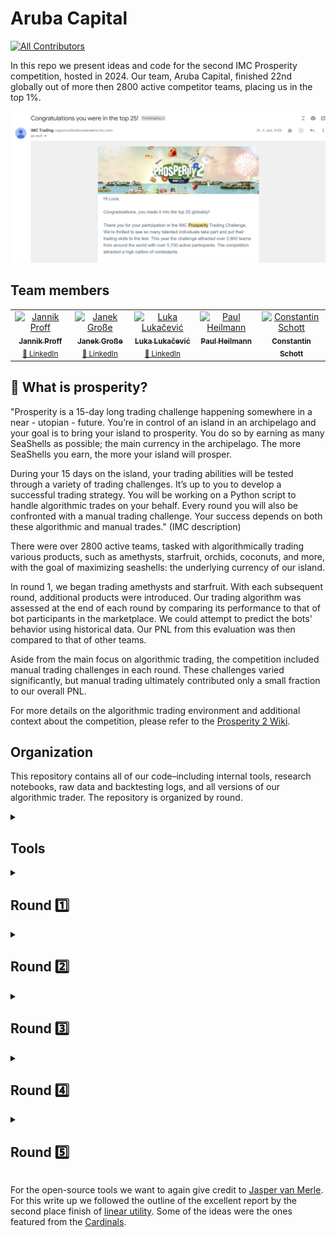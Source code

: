# Aruba Capital
<!-- ALL-CONTRIBUTORS-BADGE:START - Do not remove or modify this section -->
[![All Contributors](https://img.shields.io/badge/all_contributors-5-orange.svg?style=flat-square)](#contributors-)
<!-- ALL-CONTRIBUTORS-BADGE:END -->


In this repo we present ideas and code for the second IMC Prosperity competition, hosted in 2024. Our team, Aruba Capital, finished 22nd globally out of more then 2800 active competitor teams, placing us in the top 1%.

![Confirmation](https://github.com/Luka-R-Lukacevic/prosperity2/blob/main/Images/Confirmation%20IMC.jpeg)

## Team members

<!-- ALL-CONTRIBUTORS-LIST:START - Do not remove or modify this section -->
<!-- prettier-ignore-start -->
<!-- markdownlint-disable -->
<table>
  <tbody>
    <tr>
      <td align="center" valign="top" width="14.28%">
        <a href="https://github.com/jaJann312">
          <img src="https://avatars.githubusercontent.com/u/49684458?v=4" width="100px;" alt="Jannik Proff"/>
          <br /><sub><b>Jannik Proff</b></sub></a>
        <br /><sub><a href="https://www.linkedin.com/in/jproff/" title="LinkedIn">🔗 LinkedIn</a></sub>
      </td>
      <td align="center" valign="top" width="14.28%">
        <a href="https://github.com/JGGrosse">
          <img src="https://avatars.githubusercontent.com/u/142249387?v=4" width="100px;" alt="Janek Große"/>
          <br /><sub><b>Janek Große</b></sub></a>
        <br /><sub><a href="https://www.linkedin.com/in/janek-grosse/" title="LinkedIn">🔗 LinkedIn</a></sub>
      </td>
      <td align="center" valign="top" width="14.28%">
        <a href="https://github.com/Luka-R-Lukacevic">
          <img src="https://avatars.githubusercontent.com/u/125273166?v=4" width="100px;" alt="Luka Lukačević"/>
          <br /><sub><b>Luka Lukačević</b></sub></a>
        <br /><sub><a href="https://www.linkedin.com/in/luka-lukačević/" title="LinkedIn">🔗 LinkedIn</a></sub>
      </td>
      <td align="center" valign="top" width="14.28%">
        <a href="https://github.com/PaulHenrik">
          <img src="https://avatars.githubusercontent.com/u/19336571?v=4" width="100px;" alt="Paul Heilmann"/>
          <br /><sub><b>Paul Heilmann</b></sub></a>
      </td>
      <td align="center" valign="top" width="14.28%">
        <a href="https://github.com/tinotil">
          <img src="https://avatars.githubusercontent.com/u/35002593?v=4" width="100px;" alt="Constantin Schott"/>
          <br /><sub><b>Constantin Schott</b></sub></a>
      </td>
    </tr>
  </tbody>
</table>

<!-- markdownlint-restore -->
<!-- prettier-ignore-end -->
<!-- ALL-CONTRIBUTORS-LIST:END -->

## 🐚 What is prosperity?

"Prosperity is a 15-day long trading challenge happening somewhere in a near - utopian - future. You’re in control of an island in an archipelago and your goal is to bring your island to prosperity. You do so by earning as many SeaShells as possible; the main currency in the archipelago. The more SeaShells you earn, the more your island will prosper. 

During your 15 days on the island, your trading abilities will be tested through a variety of trading challenges. It’s up to you to develop a successful trading strategy. You will be working on a Python script to handle algorithmic trades on your behalf. Every round you will also be confronted with a manual trading challenge. Your success depends on both these algorithmic and manual trades." (IMC description)

There were over 2800 active teams, tasked with algorithmically trading various products, such as amethysts, starfruit, orchids, coconuts, and more, with the goal of maximizing seashells: the underlying currency of our island.

In round 1, we began trading amethysts and starfruit. With each subsequent round, additional products were introduced. Our trading algorithm was assessed at the end of each round by comparing its performance to that of bot participants in the marketplace. We could attempt to predict the bots' behavior using historical data. Our PNL from this evaluation was then compared to that of other teams.

Aside from the main focus on algorithmic trading, the competition included manual trading challenges in each round. These challenges varied significantly, but manual trading ultimately contributed only a small fraction to our overall PNL.

For more details on the algorithmic trading environment and additional context about the competition, please refer to the [Prosperity 2 Wiki](https://imc-prosperity.notion.site/Prosperity-2-Wiki-fe650c0292ae4cdb94714a3f5aa74c85).

## Organization

This repository contains all of our code–including internal tools, research notebooks, raw data and backtesting logs, and all versions of our algorithmic trader. The repository is organized by round.

<details>
<summary><h2>Tools </h2></summary>

Instead of building our tools in-house, we decided to leverage the open-source wizardry of  [Jasper van Merle](https://github.com/jmerle). His tools provided the foundation we needed, allowing us to tailor our focus on other areas of development. We utilized his two main tools: a backtester and a visualiser.

### Backtester

We realized we needed a comprehensive backtesting environment very early on. After going after that ourselves with not a lot of success, fortunately, Jasper van Merle's [backtester](https://github.com/jmerle/imc-prosperity-2-backtester) was released to take in historical data and a trading algorithm. With the historical data, it would construct all the necessary information (replicating the actual trading environment perfectly) that our trading algorithm needed, input it into our trading algorithm, and receive the orders that our algorithm would send. Then, it would match those orders to the orderbook to generate trades. After running, the backtester would create a log file in the exact same format as the Prosperity website, that the visualiser was then able to visualise.


![Backtested PNL](https://github.com/Luka-R-Lukacevic/prosperity2/blob/main/Images/Backtester%20Image.jpeg)


### Visualiser

Jasper van Merle's [visualizer](https://jmerle.github.io/imc-prosperity-2-visualizer/?/visualizer) visualiser was an immense tool for us that provided a powerful and flexible way to analyze our trading data, helping us to identify and rectify issues, and ultimately improve our trading strategies. 


![Visualiser in Action](https://github.com/Luka-R-Lukacevic/prosperity2/blob/main/Images/Visualiser%20Image.png)


</details>
<details>
<summary><h2>Round 1️⃣</h2></summary>

In round 1, we had access to two symbols to trade: amethysts and starfruit. 

### Amethysts
Amethysts were fairly simple, as the fair price clearly never deviated from 10,000. As such, we wrote our algorithm to trade against bids above 10,000 and asks below 10,000. Besides taking orders, our algorithm also would market-make, placing bids and asks below and above 10,000, respectively.

### Starfruit

Starfruits were an asset with an orderbook limit of 20 (as were amethysts). Here the price fluctuated much more though, usually up to hundreds of seashells. Also, notice that the spread is pretty wide (around 6-7 consistently, which is much more then for the other products).

![Starfruit](https://github.com/Luka-R-Lukacevic/prosperity2/blob/main/Images/Starfruit.jpeg)

This opened up the opportunity for market making, provided one had a good price estimate. After trying lots of things we concluded that there was no additional information in knowing the whole price history (in comparison to just the current orderbook). In mathematical terms you could say the prices followed a discrete-time Markov process. As a small digression, in the Black-Scholes (BS) model the assumed SDE that leads to the formula also necessitates the Markov property, we will see more of the BS formula later in round 4.

Still, while we concluded there was basically no point in taking complicated history into account for the fair price, we still had the problem that we could not just use the mid-price (average of highest bid and lowest ask) as our price estimate, since if there are good trades in the orderbook for us, then these will necessarily be either exceptionally high bids or exceptionally low asks. One could then use past history to get a better fair estimate. This works fine, but something else worked even better. Essentially one could see that in the orderbook there were usually bids and ask that had high volume and were around 6-7 apart and then some small deviant orders (in real markets these would be called micro-noise).

![Starfruit micro noise](https://github.com/Luka-R-Lukacevic/prosperity2/blob/main/Images/Starfruit%20orderbook.jpeg)

A nifty solution came from last years second place, the [Stanford Cardinals](https://github.com/ShubhamAnandJain/IMC-Prosperity-2023-Stanford-Cardinal/tree/main). The mid-price estimate is simply the mid-price by lowest-bid and highest-ask. In this market this eliminates the micro-noise, allowing us to pick off the bad orders.

After the first round we were in the 70s but with relatively small distance to the lead.


</details>

<details>
<summary><h2>Round 2️⃣</h2></summary>
  
### Orchids
In round 2, orchids were introduced. While they could be traded on our home market just like amethysts and starfruits, there was another market (the "south archipelago") where we were able to trade orchids. Trades executed on that foreign market however were subject to import/export tariffs as well as shipping costs, all of which changed over time. We were only allowed to do trades with the south archipelago however that would bring our position closer to zero (i.e. whenever we were long we could export, whenever we were short we could import). They also gave us historical graphs for sunlight and humidity levels which we were told would influence the orchids' growth/availability. They even gave us exact ranges of values of sunlight/humidity for which the growth would be perfect and how it deviates outside of these ranges. This was however very unclear as they for example failed to provide a unit for the sunlight and gave contradictory information on it in the discord channel.

We started by investigating whether there was any relation between the orchids' price and sunlight/humidity and found a loose correlation. Position-taking on that however gave us only minimal profits. This fact combined with the very vague definition led us to believe that the key in this round was not to be found in the weather (which turned out to be probably true as we have not heard of any successful team using sunlight/humidity at all).

Next up, we tried simple market making on our home island which failed miserably. Experimenting a bit made us realize however that - even though the order book was notoriously empty this round - there was a big buyer that would regularly take all our sell orders. Realizing that we were actually paid the tariffs when importing from the south archipelago, we saw that cross-exchange market making was the way to go: We would sell on our home market to the big buyer and immediately import the same quantity (often 100 which was the position limit) to cancel our position. That way, we were able to trade an incredible volume and our profits on the website skyrocketed to 80-100k. Now that we had the basic strategy (which ironically was implemented in two lines of code), we just had to do some fine-tuning of the only parameter in our code: What was the perfect price for our sell orders on the home market that would maximize volume*profit per share. We realized that this depended heavily on the import tariffs and the shipping costs and also that our strategy was only so profitable because of the incredibly high import tariffs (which we were paid) during the last day. In the end we came up with an algorithm that dynamically adapts the sell price to the current tariffs/shipping costs.

After this round we were ranked 48th. We probably could have gotten a higher rank had we done the optimization of the sell price at times of semi-low import tariffs more carefully. For low import tariffs we realized that there was no profit to be made from this strategy which led us to implement sunlight/humidity based position taking in that case in subsequent rounds.

</details>
<details>
<summary><h2>Round 3️⃣</h2></summary>
  
Gift baskets, chocolate, roses, and strawberries were introduced in round 3, where a gift basket consisted of 4 chocolate bars, 6 strawberries, and a single rose. This round, we mainly traded the gift basket on the signal of the chocolate, the strawberries and the rose minus a premium. We assumed the price of the basket actually trails the prices of the other assets (similar to the Cardinal's strategy last year), the only change we made in our strategy was that we compared not the difference of these two assets but instead the ratio (with the basket again trading at a premium of 1.005397 times the sum of the individual products, the standard deviation being 0.00109086). If the z-score of the deviation is sufficently high we will then buy the relatively cheap asset and sell the relatively expensive asset, hoping to make a gain if the price ratio reverts back to the mean.

This worked reasonably well, but we were not able to make up any ground, so we stayed at 48th place after this round.

</details>
<details>
<summary><h2>Round 4️⃣</h2></summary>
  
Coconuts and coconut coupons were introduced in round 4. Coconut coupons were the 10,000 strike call option on coconuts, with a time to expiry of 250 days. The price of coconuts hovered around 10,000, so this option was near-the-money. 

In this round, our approach was relatively straightforward. We used the Black-Scholes model to calculate the implied volatility of the options on coconut coupons. Once plotted, the implied volatility oscillated around a value of approximately 16%. Based on this observation, we implemented a mean-reverting strategy similar to what we used in round 3. Specifically, we calculated the delta of the coconut coupons at each point in time to hedge with coconuts, aiming to gain pure exposure to volatility.

### Theoretical Background: Black-Scholes Model

The Black-Scholes model is a mathematical model for pricing an options contract. It assumes that the price of the underlying asset follows a geometric Brownian motion with constant volatility and drift. The model is derived from the following Stochastic Differential Equation (SDE):

$$dS_t = \mu S_t dt + \sigma S_t dW_t$$

where:
- $S_t$ is the price of the underlying asset at time $t$,
- $\mu$ is the drift rate of the asset,
- $\sigma$ is the volatility of the asset,
- $dW_t$ is a Wiener process or Brownian motion.

To price an option, the Black-Scholes model uses a risk-neutral measure, where the drift rate $\mu$ is replaced by the risk-free interest rate $r$. The solution to the SDE leads to the Black-Scholes formula for a European call option price $C$:

$$C(S_t, t) = S_t N(d_1) - K e^{-r(T-t)} N(d_2)$$

where:
- $C$ is the call option price,
- $S_t$ is the current price of the asset,
- $K$ is the strike price of the option,
- $T$ is the time to maturity,
- $N(\cdot)$ is the cumulative distribution function of the standard normal distribution,
- $d_1 = \frac{\ln(S_t/K) + (r + \sigma^2/2)(T-t)}{\sigma\sqrt{T-t}}$,
- $d_2 = d_1 - \sigma\sqrt{T-t}$.

### Derivation of the Black-Scholes Formula

To derive the formula, we start with the SDE for the underlying asset's price:

$$dS_t = \mu S_t dt + \sigma S_t dW_t$$

Applying the Itô's lemma to a function \( C(S, t) \) (representing the option price), we get:

$$dC = \frac{\partial C}{\partial S} dS + \frac{\partial C}{\partial t} dt + \frac{1}{2} \frac{\partial^2 C}{\partial S^2} dS^2$$

Substituting the SDE for \( dS \) and noting \( dS^2 = (\sigma S)^2 dt \), we obtain:

$$dC = \frac{\partial C}{\partial S} (\mu S dt + \sigma S dW) + \frac{\partial C}{\partial t} dt + \frac{1}{2} \frac{\partial^2 C}{\partial S^2} \sigma^2 S^2 dt$$

In the risk-neutral world, the expected return \( \mu \) is replaced by the risk-free rate \( r \). Therefore, under the risk-neutral measure, the equation simplifies to:

$$dC = \frac{\partial C}{\partial S} (r S dt + \sigma S dW) + \frac{\partial C}{\partial t} dt + \frac{1}{2} \frac{\partial^2 C}{\partial S^2} \sigma^2 S^2 dt$$

Eliminating the stochastic term \( dW \) by a hedging argument and equating the deterministic terms, we arrive at the Black-Scholes partial differential equation (PDE):

$$\frac{\partial C}{\partial t} + r S \frac{\partial C}{\partial S} + \frac{1}{2} \sigma^2 S^2 \frac{\partial^2 C}{\partial S^2} = rC$$

Solving this PDE, with boundary conditions corresponding to the payoff of a European call option, results in the Black-Scholes formula for the call option price.

### Trading Strategy: Mean Reversion and Delta Hedging

In practice, we observed that the implied volatility (vol) of the coconut coupon options fluctuated around a mean value of approximately 16%. To exploit this mean-reverting behavior, we used a trading strategy that involved hedging our exposure to delta (the sensitivity of the option's price to changes in the price of the underlying asset) using the underlying coconuts.

The delta $\Delta$ of an option measures how much the price of the option is expected to change per unit change in the price of the underlying asset. For our strategy, the delta of the coconut coupons was approximately 0.53.

Since the coupons were far from expiry, the gamma (the rate of change of delta with respect to the price of the underlying asset) was not a significant factor.

Using the BS formula worked decently well so we found ourselves in 18th place (and then finally in place 23 after the manual score of some teams got readjusted).

![Round 4 Place](https://github.com/Luka-R-Lukacevic/prosperity2/blob/main/Images/Round%20four%20place.jpg)

</details>
<details>
<summary><h2>Round 5️⃣</h2></summary>

In round 5 all prior trade history got annotated, so we were able to reconstruct the trade parties to find alpha. We were pretty conservative, only using very clear signals. The only signal we (and other teams it turns out) was Rianna being on the money when it comes to roses, always selling at the top and buying at the bottom. Using this made us improve from 22nd to 23rd.


</details>

For the open-source tools we want to again give credit to [Jasper van Merle](https://github.com/jmerle). For this write up we followed the outline of the excellent report by the second place finish of [linear utility](https://github.com/ericcccsliu/imc-prosperity-2). Some of the ideas were the ones featured from the [Cardinals](https://github.com/ShubhamAnandJain/IMC-Prosperity-2023-Stanford-Cardinal/tree/main).
